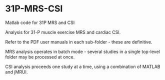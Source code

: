 # 31P-MRS-CSI
Matlab code for 31P MRS and CSI

Analysis for 31-P muscle exercise MRS and cardiac CSI.

Refer to the PDF user manuals in each sub-folder - these are definitive.

MRS analysis operates in batch mode - several studies in a single top-level folder may be processed at once.

CSI analysis proceeds one study at a time, using a combination of MATLAB and jMRUI.
